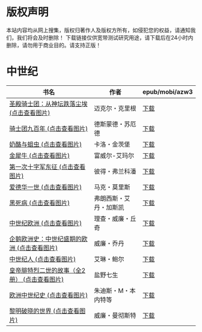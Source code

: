 # 版权声明

本站内容均从网上搜集，版权归著作人及版权方所有，如侵犯您的权益，请通知我们，我们将会及时删除！ 下载链接仅供宽带测试研究用途，请下载后在24小时内删除，请勿用于商业目的。请支持正版！

# 中世纪

| 书名 | 作者 | epub/mobi/azw3 |
| --- | --- | --- |
| [圣殿骑士团：从神坛跌落尘埃 (点击查看图片)](https://www.dushupai.com/attachment/2024/06/12/99e6c9b2c9525e78.jpg) | 迈克尔・克里根 | [下载](https://url89.ctfile.com/f/31084289-1375493314-61cf2a?p=8866) |
| [骑士团九百年 (点击查看图片)](https://www.dushupai.com/attachment/2024/06/12/447d0dddef802f21.jpg) | 德斯蒙德・苏厄德 | [下载](https://url89.ctfile.com/f/31084289-1375501162-ae68dd?p=8866) |
| [奶酪与蛆虫 (点击查看图片)](https://www.dushupai.com/attachment/2024/06/11/ec5fd09a63fc1855.jpg) | 卡洛・金茨堡 | [下载](https://url89.ctfile.com/f/31084289-1375509391-1e6f1a?p=8866) |
| [金犀牛 (点击查看图片)](https://www.dushupai.com/attachment/2024/06/08/0102c24c575b7074.jpg) | 富威尔-艾玛尔 | [下载](https://url89.ctfile.com/f/31084289-1357051084-29d3c1?p=8866) |
| [第一次十字军东征 (点击查看图片)](https://www.dushupai.com/attachment/2024/06/08/f735471c78394e59.jpg) | 彼得・弗兰科潘 | [下载](https://url89.ctfile.com/f/31084289-1357046005-83f1d8?p=8866) |
| [爱德华一世 (点击查看图片)](https://www.dushupai.com/attachment/2024/06/07/abe71d8090b2520f.jpg) | 马克・莫里斯 | [下载](https://url89.ctfile.com/f/31084289-1357041919-86ce33?p=8866) |
| [黑死病 (点击查看图片)](https://www.dushupai.com/attachment/2024/06/06/9d8ff1fcbee3e39e.jpg) | 弗朗西斯・艾丹・加斯凯 | [下载](https://url89.ctfile.com/f/31084289-1357032304-c5b139?p=8866) |
| [中世纪欧洲 (点击查看图片)](https://www.dushupai.com/attachment/2024/06/06/fcbfc4529833a068.jpg) | 理查・威廉・丘奇 | [下载](https://url89.ctfile.com/f/31084289-1357031470-735cc6?p=8866) |
| [企鹅欧洲史：中世纪盛期的欧洲 (点击查看图片)](https://www.dushupai.com/attachment/2024/06/06/7070f48ba023c23c.jpg) | 威廉・乔丹 | [下载](https://url89.ctfile.com/f/31084289-1357031131-a3c6dc?p=8866) |
| [中世纪人 (点击查看图片)](https://www.dushupai.com/attachment/2024/06/05/ef4b787e87ef4fe9.jpg) | 艾琳・鲍尔 | [下载](https://url89.ctfile.com/f/31084289-1357025578-a85503?p=8866) |
| [皇帝腓特烈二世的故事（全2册） (点击查看图片)](https://www.dushupai.com/attachment/2024/06/04/be3570c218745041.jpg) | 盐野七生 | [下载](https://url89.ctfile.com/f/31084289-1357023466-0fbdd9?p=8866) |
| [欧洲中世纪史 (点击查看图片)](https://www.dushupai.com/attachment/2024/06/03/a9f6a472b4fa5130.jpg) | 朱迪斯・M・本内特等 | [下载](https://url89.ctfile.com/f/31084289-1357017151-2a3e9a?p=8866) |
| [黎明破晓的世界 (点击查看图片)](https://www.dushupai.com/attachment/2024/06/02/0ad571bc43912079.jpg) | 威廉・曼彻斯特 | [下载](https://url89.ctfile.com/f/31084289-1357010686-b695e9?p=8866) |
